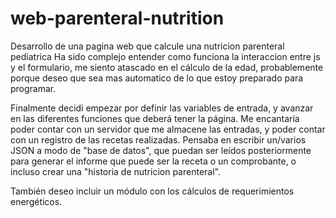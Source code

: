 # web-parenteral-nutrition
Desarrollo de una pagina web que calcule una nutricion parenteral pediatrica
Ha sido complejo entender como funciona la interaccion entre js y el formulario, me siento atascado en el cálculo de la edad, probablemente porque deseo que sea mas automatico de lo que estoy preparado para programar.

Finalmente decidi empezar por definir las variables de entrada, y avanzar en las diferentes funciones que deberá tener la página.
Me encantaría poder contar con un servidor que me almacene las entradas, y poder contar con un registro de las recetas realizadas. Pensaba en escribir un/varios JSON a modo de "base de datos", que puedan ser leídos posteriormente para generar el informe que puede ser la receta o un comprobante, o incluso crear una "historia de nutricion parenteral".

También deseo incluir un módulo con los cálculos de requerimientos energéticos.